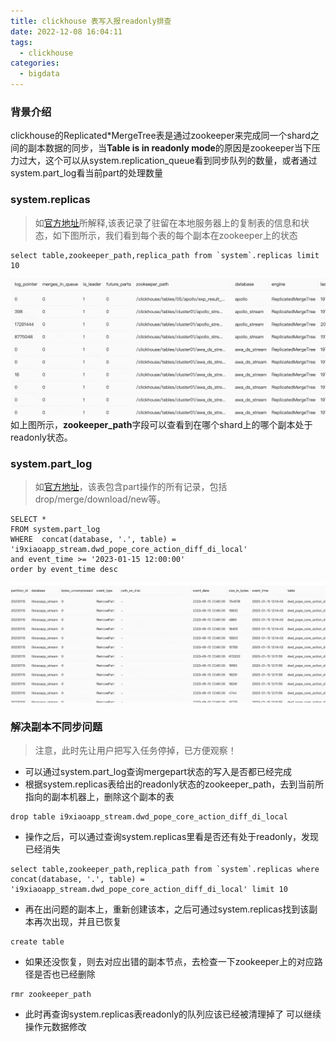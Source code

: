 ```yaml
---
title: clickhouse 表写入报readonly排查
date: 2022-12-08 16:04:11
tags:
  - clickhouse
categories:
  - bigdata
---
```

### 背景介绍
clickhouse的Replicated*MergeTree表是通过zookeeper来完成同一个shard之间的副本数据的同步，当**Table is in readonly mode**的原因是zookeeper当下压力过大，这个可以从system.replication_queue看到同步队列的数量，或者通过system.part_log看当前part的处理数量

### system.replicas
> 如[官方地址](https://clickhouse.com/docs/en/operations/system-tables/replicas)所解释,该表记录了驻留在本地服务器上的复制表的信息和状态，如下图所示，我们看到每个表的每个副本在zookeeper上的状态

```
select table,zookeeper_path,replica_path from `system`.replicas limit 10
```
![clickhouse](/images/clickhouse/readonly/1.png)
如上图所示，**zookeeper_path**字段可以查看到在哪个shard上的哪个副本处于readonly状态。

### system.part_log
> 如[官方地址](https://clickhouse.com/docs/en/operations/system-tables/part_log)，该表包含part操作的所有记录，包括drop/merge/download/new等。  
```
SELECT *    
FROM system.part_log
WHERE  concat(database, '.', table) = 'i9xiaoapp_stream.dwd_pope_core_action_diff_di_local'
and event_time >= '2023-01-15 12:00:00'
order by event_time desc
```
![clickhouse](/images/clickhouse/readonly/2.png)



### 解决副本不同步问题
> 注意，此时先让用户把写入任务停掉，已方便观察！
+ 可以通过system.part_log查询mergepart状态的写入是否都已经完成
+ 根据system.replicas表给出的readonly状态的zookeeper_path，去到当前所指向的副本机器上，删除这个副本的表
```
drop table i9xiaoapp_stream.dwd_pope_core_action_diff_di_local
```
+ 操作之后，可以通过查询system.replicas里看是否还有处于readonly，发现已经消失
```
select table,zookeeper_path,replica_path from `system`.replicas where concat(database, '.', table) = 'i9xiaoapp_stream.dwd_pope_core_action_diff_di_local' limit 10
```
+ 再在出问题的副本上，重新创建该本，之后可通过system.replicas找到该副本再次出现，并且已恢复
```
create table
```
+ 如果还没恢复，则去对应出错的副本节点，去检查一下zookeeper上的对应路径是否也已经删除
```
rmr zookeeper_path
```
+ 此时再查询system.replicas表readonly的队列应该已经被清理掉了
可以继续操作元数据修改


